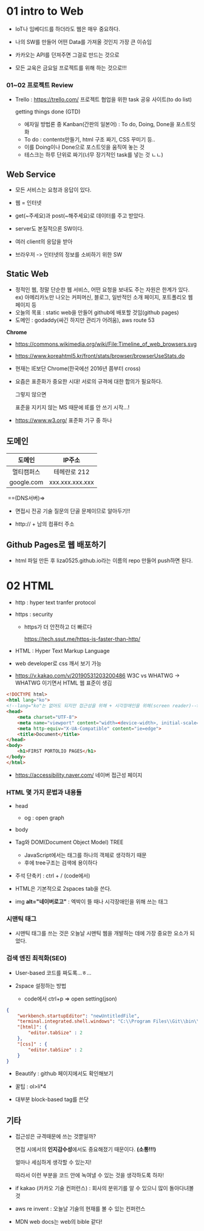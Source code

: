 

# 01 intro to Web

- IoT나 임베디드를 하더라도 웹은 매우 중요하다.

- 나의 SW를 만들어 어떤 Data를 가져올 것인지 가장 큰 이슈임
- 카카오는 API를 던져주면 그걸로 만드는 것으로
- 모든 교육은 금요일 프로젝트를 위해 하는 것으로!!!



### 01~02 프로젝트 Review

- Trello : https://trello.com/ 프로젝트 협업을 위한 task 공유 사이트(to do list) 

  getting things done (GTD)

  - 에자일 방법론 중 Kanban(간판의 일본어) : To do, Doing, Done을 포스트잇화
  - To do : contents만들기, html 구조 짜기, CSS 꾸미기 등..
  - 이를 Doing이나 Done으로 포스트잇을 움직여 놓는 것
  - 테스크는 하루 단위로 짜기(너무 장기적인 task를 넣는 것 ㄴㄴ)

## Web Service

- 모든 서비스는 요청과 응답이 있다.
- 웹 = 인터넷
- get(~주세요)과 post(~해주세요)로 데이터를 주고 받았다.

- server도 본질적으론 SW이다.
- 여러 client의 응답을 받아
- 브라우저 -> 인터넷의 정보를 소비하기 위한 SW



## Static Web

- 정적인 웹, 정말 단순한 웹 서비스, 어떤 요청을 보내도 주는 자원은 한계가 있다. ex) 아메리카노만 나오는 커피머신, 블로그, 일반적인 소개 페이지, 포트폴리오 웹페이지 등
- 오늘의 목표 : static web을 만들어 github에 배포할 것임(github pages)
- 도메인 : godaddy(싸긴 하지만 관리가 어려움), aws route 53

**Chrome**

- https://commons.wikimedia.org/wiki/File:Timeline_of_web_browsers.svg
- https://www.koreahtml5.kr/front/stats/browser/browserUseStats.do

- 현재는 IE보단 Chrome(한국에선 2016년 쯤부터 cross)

- 요즘은 표준화가 중요한 시대! 서로의 규격에 대한 합의가 필요하다. 

  그렇지 않으면 

  표준을 지키지 않는 MS 때문에 IE를 안 쓰기 시작...!

- https://www.w3.org/ 표준화 기구 중 하나



## 도메인

|   도메인   |     IP주소      |
| :--------: | :-------------: |
| 멀티캠퍼스 |  테헤란로 212   |
| google.com | xxx.xxx.xxx.xxx |

​														==(DNS서버)=>

- 면접시 전공 기술 질문의 단골 문제이므로 알아두기!!

- http:// + 남의 컴퓨터 주소



## Github Pages로 웹 배포하기

- html 파일 만든 후 liza0525.github.io라는 이름의 repo 만들어 push하면 된다.



# 02 HTML

- http : hyper text tranfer protocol

- https : security 

  - https가 더 안전하고 더 빠르다

    https://tech.ssut.me/https-is-faster-than-http/

- HTML : Hyper Text Markup Language
- web developer로 css 깨서 보기 가능



- https://v.kakao.com/v/20190531203200486 W3C vs WHATWG -> WHATWG 이기면서 HTML 웹 표준이 생김



```html
<!DOCTYPE html>
<html lang="ko"> 
<!--lang="ko"는 없어도 되지만 접근성을 위해 + 시각장애인을 위해(screen reader)-->
<head>
    <meta charset="UTF-8">
    <meta name="viewport" content="width=<device-width>, initial-scale=1.0">
    <meta http-equiv="X-UA-Compatible" content="ie=edge">
    <title>Document</title>
</head>
<body>
    <h1>FIRST PORTOLIO PAGES</h1>
</body>
</html>
```

- https://accessibility.naver.com/ 네이버 접근성 페이지



### HTML 몇 가지 문법과 내용들

- head
  - og : open graph

- body

- Tag와 DOM(Document Object Model) TREE 
  -  JavaScript에서는 태그를 하나의 객체로 생각하기 때문
  - 후에 tree구조는 검색에 용이하다

- 주석 <!-- --> 단축키 : ctrl + / (code에서)

- HTML은 기본적으로 2spaces tab을 쓴다.

- img **alt="네이버로고"** : 엑박이 뜰 때나 시각장애인을 위해 쓰는 태그

  

### 시맨틱 태그

- 시맨틱 태그를 쓰는 것은 오늘날 시맨틱 웹을 개발하는 데에 가장 중요한 요소가 되었다.

  

### 검색 엔진 최적화(SEO)

- User-based 코드를 짜도록...ㅎ...



- 2space 설정하는 방법
  - code에서 ctrl+p => open setting(json)

```json
{
    "workbench.startupEditor": "newUntitledFile",
    "terminal.integrated.shell.windows": "C:\\Program Files\\Git\\bin\\bash.exe",
    "[html]": {
        "editor.tabSize" : 2
    },
    "[css]" : {
        "editor.tabSize" : 2
    }
}
```

- Beautify : github 페이지에서도 확인해보기



- 꿀팁 :  ol>li*4 

- 대부분 block-based tag를 쓴닷

## 기타

- 접근성은 규격때문에 쓰는 것뿐일까? 

  면접 시에서의 **인지감수성**에서도 중요해졌기 때문이다. **(소통!!!)**

  얼마나 세심하게 생각할 수 있는지!

  따라서 이런 부분을 코드 안에 녹여낼 수 있는 것을 생각하도록 하자!

- if kakao (카카오 기술 컨퍼런스) : 회사의 분위기를 알 수 있으니 많이 돌아다녀볼 것

- aws re invent : 오늘날 기술의 현재를 볼 수 있는 컨퍼런스

- MDN web docs는 web의 bible 같다!